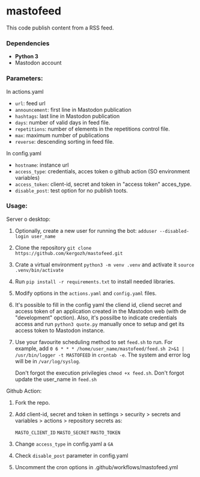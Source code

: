 # mastofeed

This code publish content from a RSS feed.  

### Dependencies

-   **Python 3**
-   Mastodon account

### Parameters:

In actions.yaml

-  `url`: feed url
-  `announcement`: first line in Mastodon publication 
-  `hashtags`: last line in Mastodon publication  
-  `days`: number of valid days in feed file. 
-  `repetitions`: number of elements in the repetitions control file.
-  `max`: maximum number of publications
-  `reverse`: descending sorting in feed file.

In config.yaml

- `hostname`: instance url
- `access_type`: credentials, acces token o github action (SO environment variables)
- `access_token`: client-id, secret and token in "access token" acces_type.
- `disable_post`: test option for no publish toots.

### Usage:

Server o desktop:

1. Optionally, create a new user for running the bot: `adduser --disabled-login user_name`

2. Clone the repository `git clone https://github.com/kergozh/mastofeed.git` 

3. Crate a virtual environment `python3 -m venv .venv` and activate it `source .venv/bin/activate`

4. Run `pip install -r requirements.txt` to install needed libraries.  

5. Modify options in the `actions.yaml` and `config.yaml` files. 

6. It's possible to fill in the config yaml the cliend id, cliend secret and access token of an application created in the Mastodon web (with de "development" opction). Also, it's possilbe to indicate credentials access and run `python3 quote.py` manually once to setup and get its access token to Mastodon instance.

7. Use your favourite scheduling method to set `feed.sh` to run. For example,  add  `0 6 * * * /home/user_name/mastofeed/feed.sh 2>&1 | /usr/bin/logger -t MASTOFEED` in `crontab -e`. The system and error log will be in `/var/log/syslog`. 

   Don't forgot the execution privilegies `chmod +x feed.sh`. 
   Don't forgot update the user_name in `feed.sh`

Github Action:

1. Fork the repo.

2. Add client-id, secret and token in settings > security > secrets and variables > actions > repository secrets as:

   `MASTO_CLIENT_ID`
   `MASTO_SECRET`
   `MASTO_TOKEN`

3. Change `access_type` in config.yaml a `GA`

4. Check `disable_post` parameter in config.yaml

5. Uncomment the cron options in .github/workflows/mastofeed.yml
